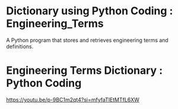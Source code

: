 # Dictionary using Python Coding : Engineering_Terms
A Python program that stores and retrieves engineering terms and definitions.

# Engineering Terms Dictionary : Python Coding
https://youtu.be/p-9BC1m2qt4?si=mfyfaTlEtMTfL6XW
